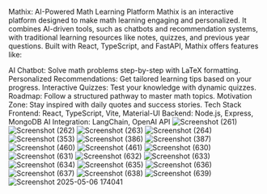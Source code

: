 Mathix: AI-Powered Math Learning Platform
Mathix is an interactive platform designed to make math learning engaging and personalized. It combines AI-driven tools, such as chatbots and recommendation systems, with traditional learning resources like notes, quizzes, and previous year questions. Built with React, TypeScript, and FastAPI, Mathix offers features like:

AI Chatbot: Solve math problems step-by-step with LaTeX formatting.
Personalized Recommendations: Get tailored learning tips based on your progress.
Interactive Quizzes: Test your knowledge with dynamic quizzes.
Roadmap: Follow a structured pathway to master math topics.
Motivation Zone: Stay inspired with daily quotes and success stories.
Tech Stack
Frontend: React, TypeScript, Vite, Material-UI
Backend: Node.js, Express, MongoDB
AI Integration: LangChain, OpenAI API
![Screenshot (261)](https://github.com/user-attachments/assets/d8c71d51-6bbb-449e-8393-24888f524cb2)
![Screenshot (262)](https://github.com/user-attachments/assets/94295cad-1f95-4d8b-9b7c-412ae585fc09)
![Screenshot (263)](https://github.com/user-attachments/assets/76e19569-d423-402d-9ab1-3247614753a8)
![Screenshot (264)](https://github.com/user-attachments/assets/f7752c1e-f404-4bce-86bf-95521eb7b2c7)
![Screenshot (353)](https://github.com/user-attachments/assets/88bfc440-0a5e-4418-9de5-dbbb93abbf83)
![Screenshot (386)](https://github.com/user-attachments/assets/e659da19-ef2e-4605-8f03-b7827891eb88)
![Screenshot (387)](https://github.com/user-attachments/assets/78c897af-6ca7-4834-9e4f-564620c745e2)
![Screenshot (460)](https://github.com/user-attachments/assets/45242481-9d33-4c8b-848e-ba4e087acd58)
![Screenshot (461)](https://github.com/user-attachments/assets/84d58070-236e-4be5-80c7-1b333df5f57f)
![Screenshot (630)](https://github.com/user-attachments/assets/9484ee3a-45a4-4b78-be83-bba8a69c9ebd)
![Screenshot (631)](https://github.com/user-attachments/assets/6f039dba-da56-4d01-8e68-095de907b670)
![Screenshot (632)](https://github.com/user-attachments/assets/354d0972-32f2-4f2b-8b8e-aa3d87017f33)
![Screenshot (633)](https://github.com/user-attachments/assets/0b5f4e43-3636-4448-b8d7-92ea4fd0abd6)
![Screenshot (634)](https://github.com/user-attachments/assets/24c93d49-1575-43ca-98d7-591b77dc6292)
![Screenshot (635)](https://github.com/user-attachments/assets/576fdfdc-0ff3-42a0-82e8-78cdaeec8ebf)
![Screenshot (636)](https://github.com/user-attachments/assets/62446e35-71e3-4655-9a21-31a4e459dab5)
![Screenshot (637)](https://github.com/user-attachments/assets/4fb2c3c6-af78-4803-a10b-c7a78feb0931)
![Screenshot (638)](https://github.com/user-attachments/assets/0c4e3c4b-e475-4dc5-bdd5-4a95df8cd703)
![Screenshot (639)](https://github.com/user-attachments/assets/d2252e21-3757-4506-8eb3-a43c803f6be3)
![Screenshot 2025-05-06 174041](https://github.com/user-attachments/assets/b4e6a6d1-f127-43ef-9b1a-c288d5fd5ae2)
